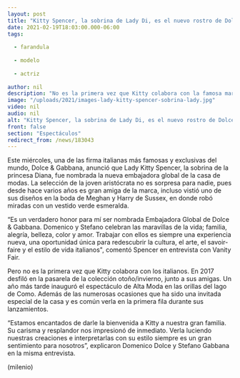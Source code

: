 ```yaml
---
layout: post
title: "Kitty Spencer, la sobrina de Lady Di, es el nuevo rostro de Dolce & Gabbana"
date: 2021-02-19T18:03:00.000-06:00
tags:
  
  - farandula
  
  - modelo
  
  - actriz
  
author: nil
description: "No es la primera vez que Kitty colabora con la famosa marca, en 2017 protagonizó una de sus pasarelas y es común verla en la primera fila durante los desfiles. "
image: "/uploads/2021/images-lady-kitty-spencer-sobrina-lady.jpg"
video: nil
audio: nil
alt: "Kitty Spencer, la sobrina de Lady Di, es el nuevo rostro de Dolce & Gabbana"
front: false
section: "Espectáculos"
redirect_from: /news/183043
---
```


Este miércoles, una de las firma italianas más famosas y exclusivas del mundo, Dolce & Gabbana, anunció que Lady Kitty Spencer, la sobrina de la princesa Diana, fue nombrada la nueva embajadora global de la casa de modas. La selección de la joven aristócrata no es sorpresa para nadie, pues desde hace varios años es gran amiga de la marca, incluso vistió uno de sus diseños en la boda de Meghan y Harry de Sussex, en donde robó miradas con un vestido verde esmeralda. 

“Es un verdadero honor para mí ser nombrada Embajadora Global de Dolce & Gabbana. Domenico y Stefano celebran las maravillas de la vida; familia, alegría, belleza, color y amor. Trabajar con ellos es siempre una experiencia nueva, una oportunidad única para redescubrir la cultura, el arte, el savoir-faire y el estilo de vida italianos", comentó Spencer en entrevista con Vanity Fair. 

Pero no es la primera vez que Kitty colabora con los italianos. En 2017 desfiló en la pasarela de la colección otoño/invierno, junto a sus amigas. Un año más tarde inauguró el espectáculo de Alta Moda en las orillas del lago de Como. Además de las numerosas ocasiones que ha sido una invitada especial de la casa y es común verla en la primera fila durante sus lanzamientos. 

“Estamos encantados de darle la bienvenida a Kitty a nuestra gran familia. Su carisma y resplandor nos impresionó de inmediato. Verla luciendo nuestras creaciones e interpretarlas con su estilo siempre es un gran sentimiento para nosotros”, explicaron  Domenico Dolce y Stefano Gabbana en la misma entrevista. 

(milenio)